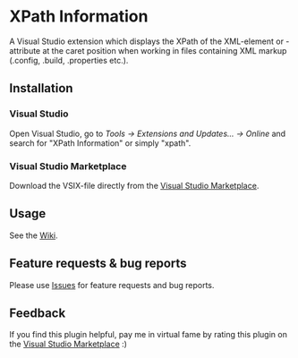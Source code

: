 # XPath Information
A Visual Studio extension which displays the XPath of the XML-element or -attribute at the caret position when working in files containing XML markup (.config, .build, .properties etc.).  

## Installation
### Visual Studio
Open Visual Studio, go to _Tools &rarr; Extensions and Updates... &rarr; Online_ and search for "XPath Information" or simply "xpath".

### Visual Studio Marketplace
Download the VSIX-file directly from the [Visual Studio Marketplace](https://marketplace.visualstudio.com/items?itemName=UliWeltersbach.XPathInformation).

## Usage
See the [Wiki](https://github.com/uli-weltersbach/XPathInformation/wiki).

## Feature requests & bug reports
Please use [Issues](https://github.com/uli-weltersbach/XPathInformation/issues) for feature requests and bug reports.

## Feedback
If you find this plugin helpful, pay me in virtual fame by rating this plugin on the [Visual Studio Marketplace](https://marketplace.visualstudio.com/items?itemName=UliWeltersbach.XPathInformation) :)
